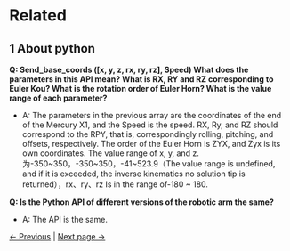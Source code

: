 # Related

## 1 About python

**Q: Send_base_coords ([x, y, z, rx, ry, rz], Speed) What does the parameters in this API mean? What is RX, RY and RZ corresponding to Euler Kou? What is the rotation order of Euler Horn? What is the value range of each parameter?**

- A: The parameters in the previous array are the coordinates of the end of the Mercury X1, and the Speed ​​is the speed. RX, Ry, and RZ should correspond to the RPY, that is, correspondingly rolling, pitching, and offsets, respectively. The order of the Euler Horn is ZYX, and Zyx is its own coordinates. The value range of x, y, and z.为-350\~350，-350\~350，-41\~523.9（The value range is undefined, and if it is exceeded, the inverse kinematics no solution tip is returned），rx、ry、rz Is in the range of-180 ~ 180.

**Q: Is the Python API of different versions of the robotic arm the same?**

- A: The API is the same.


[← Previous](./3.4-faqsandsolutions.md) | [Next page →](./software.md)